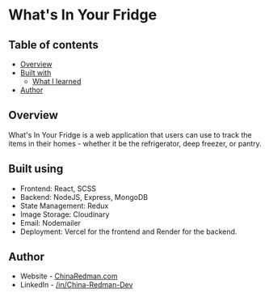 # What's In Your Fridge

## Table of contents

- [Overview](#overview)
  <!-- - [The challenge](#the-challenge)
  - [Screenshot](#screenshot)
  - [Links](#links) -->
- [Built with](#built-with)
  - [What I learned](#what-i-learned)
- [Author](#author)

## Overview

What's In Your Fridge is a web application that users can use to track the items in their homes - whether it be the refrigerator, deep freezer, or pantry.

<!-- ### The challenge

Users should be able to:

- View the optimal layout for the interface depending on their device's screen size
- See hover and focus states for all interactive elements on the page -->

<!-- ### Screenshot

![](./screenshot.jpg)

Add a screenshot! -->

<!-- ### Links

- Solution URL: [Add solution URL here](https://your-solution-url.com)
- Live Site URL: [Add live site URL here](https://your-live-site-url.com) -->

## Built using

- Frontend: React, SCSS
- Backend: NodeJS, Express, MongoDB
- State Management: Redux
- Image Storage: Cloudinary
- Email: Nodemailer
- Deployment: Vercel for the frontend and Render for the backend.

## Author

- Website - [ChinaRedman.com](https://www.chinaredman.com)
- LinkedIn - [/in/China-Redman-Dev](https://www.linkedin.com/in/china-redman-dev/)
